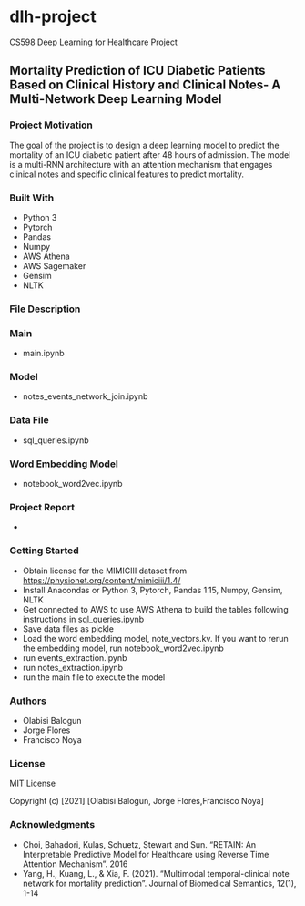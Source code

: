 # dlh-project
CS598 Deep Learning for Healthcare Project
## Mortality Prediction of ICU Diabetic Patients Based on Clinical History and Clinical Notes- A Multi-Network Deep Learning Model

### Project Motivation
The goal of the project is to design a deep learning model to predict the mortality of an ICU diabetic patient after 48 hours of admission. The model is a multi-RNN architecture with an attention mechanism that engages clinical notes and specific clinical features to predict mortality.

### Built With
- Python 3
- Pytorch
- Pandas
- Numpy
- AWS Athena
- AWS Sagemaker
- Gensim
- NLTK

### File Description
### Main
- main.ipynb
### Model
- notes_events_network_join.ipynb
### Data File
- sql_queries.ipynb
### Word Embedding Model
- notebook_word2vec.ipynb
### Project Report
-

### Getting Started
- Obtain license for the MIMICIII dataset from https://physionet.org/content/mimiciii/1.4/
- Install Anacondas or Python 3, Pytorch, Pandas 1.15, Numpy, Gensim, NLTK
- Get connected to AWS to use AWS Athena to build the tables following instructions in sql_queries.ipynb
- Save data files as pickle
- Load the word embedding model, note_vectors.kv. If you want to rerun the embedding model, run notebook_word2vec.ipynb
- run events_extraction.ipynb
- run notes_extraction.ipynb
- run the main file to execute the model

### Authors
- Olabisi Balogun
- Jorge Flores 
- Francisco Noya 

### License

MIT License

Copyright (c) [2021] [Olabisi Balogun, Jorge Flores,Francisco Noya]

### Acknowledgments
- Choi, Bahadori, Kulas, Schuetz, Stewart and Sun. “RETAIN: An Interpretable Predictive Model for Healthcare using Reverse Time Attention Mechanism”. 2016
- Yang, H., Kuang, L., & Xia, F. (2021). “Multimodal temporal-clinical note network for mortality prediction”. Journal of Biomedical Semantics, 12(1), 1-14

